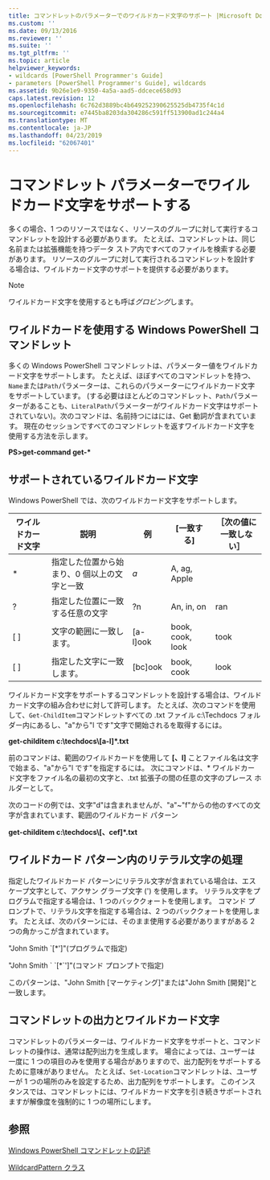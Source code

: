 ```yaml
---
title: コマンドレットのパラメーターでのワイルドカード文字のサポート |Microsoft Docs
ms.custom: ''
ms.date: 09/13/2016
ms.reviewer: ''
ms.suite: ''
ms.tgt_pltfrm: ''
ms.topic: article
helpviewer_keywords:
- wildcards [PowerShell Programmer's Guide]
- parameters [PowerShell Programmer's Guide], wildcards
ms.assetid: 9b26e1e9-9350-4a5a-aad5-ddcece658d93
caps.latest.revision: 12
ms.openlocfilehash: 6c762d3889bc4b649252390625525db4735f4c1d
ms.sourcegitcommit: e7445ba8203da304286c591ff513900ad1c244a4
ms.translationtype: MT
ms.contentlocale: ja-JP
ms.lasthandoff: 04/23/2019
ms.locfileid: "62067401"
---
```

# <a name="supporting-wildcard-characters-in-cmdlet-parameters"></a>コマンドレット パラメーターでワイルドカード文字をサポートする

多くの場合、1 つのリソースではなく、リソースのグループに対して実行するコマンドレットを設計する必要があります。 たとえば、コマンドレットは、同じ名前または拡張機能を持つデータ ストア内ですべてのファイルを検索する必要があります。 リソースのグループに対して実行されるコマンドレットを設計する場合は、ワイルドカード文字のサポートを提供する必要があります。

> [!NOTE]
> ワイルドカード文字を使用するとも呼ば*グロビング*します。

## <a name="windows-powershell-cmdlets-that-use-wildcards"></a>ワイルドカードを使用する Windows PowerShell コマンドレット

 多くの Windows PowerShell コマンドレットは、パラメーター値をワイルドカード文字をサポートします。 たとえば、ほぼすべてのコマンドレットを持つ、`Name`または`Path`パラメーターは、これらのパラメーターにワイルドカード文字をサポートしています。 (する必要はほとんどのコマンドレット、`Path`パラメーターがあることも、`LiteralPath`パラメーターがワイルドカード文字はサポートされていない)。次のコマンドは、名前持つにはには、Get 動詞が含まれています。 現在のセッションですべてのコマンドレットを返すワイルドカード文字を使用する方法を示します。

 **PS>get-command get-\***

## <a name="supported-wildcard-characters"></a>サポートされているワイルドカード文字

Windows PowerShell では、次のワイルドカード文字をサポートします。

|ワイルドカード文字|説明|例|[一致する]|［次の値に一致しない］|
|------------------------|-----------------|-------------|-------------|--------------------|
|*|指定した位置から始まり、0 個以上の文字と一致|*a*|A, ag, Apple||
|?|指定した位置に一致する任意の文字|?n|An, in, on|ran|
|[ ]|文字の範囲に一致します。|[a-l]ook|book, cook, look|took|
|[ ]|指定した文字に一致します。|[bc]ook|book, cook|look|

ワイルドカード文字をサポートするコマンドレットを設計する場合は、ワイルドカード文字の組み合わせに対して許可します。 たとえば、次のコマンドを使用して、`Get-ChildItem`コマンドレットすべての .txt ファイル c:\Techdocs フォルダー内にあるし、"a"から"l です"文字で開始されるを取得するには。

**get-childitem c:\techdocs\\[a-l]\*.txt**

前のコマンドは、範囲のワイルドカードを使用して **[、l]** ことファイル名は文字で始まる、"a"から"l です"を指定するには。 次にコマンドは、* ワイルドカード文字をファイル名の最初の文字と、.txt 拡張子の間の任意の文字のプレース ホルダーとして。

次のコードの例では、文字"d"は含まれませんが、"a"~"f"からの他のすべての文字が含まれています、範囲のワイルドカード パターン

**get-childitem c:\techdocs\\[、cef]\*.txt**

## <a name="handling-literal-characters-in-wildcard-patterns"></a>ワイルドカード パターン内のリテラル文字の処理

指定したワイルドカード パターンにリテラル文字が含まれている場合は、エスケープ文字として、アクサン グラーブ文字 (') を使用します。 リテラル文字をプログラムで指定する場合は、1 つのバッククォートを使用します。 コマンド プロンプトで、リテラル文字を指定する場合は、2 つのバッククォートを使用します。 たとえば、次のパターンには、そのまま使用する必要がありますがある 2 つの角かっこが含まれています。

"John Smith \`[*']"(プログラムで指定)

"John Smith \` \`[*\`']"(コマンド プロンプトで指定)

このパターンは、"John Smith [マーケティング]"または"John Smith [開発]"と一致します。

## <a name="cmdlet-output-and-wildcard-characters"></a>コマンドレットの出力とワイルドカード文字

コマンドレットのパラメーターは、ワイルドカード文字をサポートと、コマンドレットの操作は、通常は配列出力を生成します。 場合によっては、ユーザーは一度に 1 つの項目のみを使用する場合がありますので、出力配列をサポートするために意味がありません。 たとえば、`Set-Location`コマンドレットは、ユーザーが 1 つの場所のみを設定するため、出力配列をサポートします。 このインスタンスでは、コマンドレットには、ワイルドカード文字を引き続きサポートされますが解像度を強制的に 1 つの場所にします。

## <a name="see-also"></a>参照

[Windows PowerShell コマンドレットの記述](./writing-a-windows-powershell-cmdlet.md)

[WildcardPattern クラス](/dotnet/api/system.management.automation.wildcardpattern)

